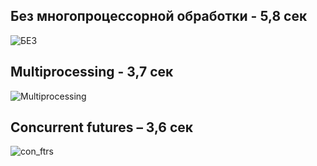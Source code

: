 ## Без многопроцессорной обработки - 5,8 сек

![БЕЗ](https://user-images.githubusercontent.com/103964689/207874984-1fb884ee-89f2-4e5a-816f-facb288c0ee8.png)


## Multiprocessing - 3,7 сек

![Multiprocessing](https://user-images.githubusercontent.com/103964689/207875000-9bf735d9-06e0-4e11-8b78-c8ded8c0d434.png)


## Concurrent futures – 3,6 сек

![con_ftrs](https://user-images.githubusercontent.com/103964689/207874935-a248c5f8-d587-4237-a8e7-573fb033babc.png)
